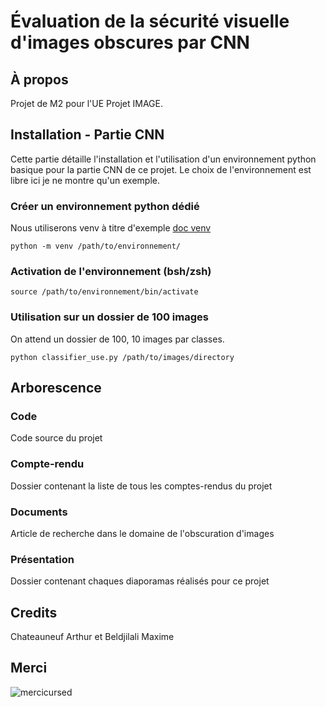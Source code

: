 # Évaluation de la sécurité visuelle d'images obscures par CNN

## À propos

Projet de M2 pour l'UE Projet IMAGE.

## Installation - Partie CNN

Cette partie détaille l'installation et l'utilisation d'un environnement python basique pour la partie CNN de ce projet.
Le choix de l'environnement est libre ici je ne montre qu'un exemple.

### Créer un environnement python dédié

Nous utiliserons venv à titre d'exemple [doc venv](https://docs.python.org/3/library/venv.html)

```
python -m venv /path/to/environnement/
```

### Activation de l'environnement (bsh/zsh)

```
source /path/to/environnement/bin/activate
```

### Utilisation sur un dossier de 100 images

On attend un dossier de 100, 10 images par classes.

```
python classifier_use.py /path/to/images/directory
```

## Arborescence 

### Code
Code source du projet
### Compte-rendu 
Dossier contenant la liste de tous les comptes-rendus du projet
### Documents
Article de recherche dans le domaine de l'obscuration d'images
### Présentation
Dossier contenant chaques diaporamas réalisés pour ce projet

## Credits

Chateauneuf Arthur et Beldjilali Maxime

## Merci
![mercicursed](https://github.com/user-attachments/assets/0fb40489-bd3f-4b3e-a50a-78cf420ce758)
